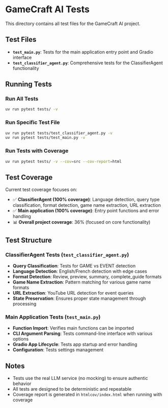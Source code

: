 # GameCraft AI Tests

This directory contains all test files for the GameCraft AI project.

## Test Files

- **`test_main.py`**: Tests for the main application entry point and Gradio interface
- **`test_classifier_agent.py`**: Comprehensive tests for the ClassifierAgent functionality

## Running Tests

### Run All Tests
```bash
uv run pytest tests/ -v
```

### Run Specific Test File
```bash
uv run pytest tests/test_classifier_agent.py -v
uv run pytest tests/test_main.py -v
```

### Run Tests with Coverage
```bash
uv run pytest tests/ -v --cov=src --cov-report=html
```

## Test Coverage

Current test coverage focuses on:
- ✅ **ClassifierAgent (100% coverage)**: Language detection, query type classification, format detection, game name extraction, URL extraction
- ✅ **Main application (100% coverage)**: Entry point functions and error handling
- 📊 **Overall project coverage**: 36% (focused on core functionality)

## Test Structure

### ClassifierAgent Tests (`test_classifier_agent.py`)

- **Query Classification**: Tests for GAME vs EVENT detection
- **Language Detection**: English/French detection with edge cases
- **Format Detection**: Review, preview, summary, complete_guide formats
- **Game Name Extraction**: Pattern matching for various game name formats
- **URL Extraction**: YouTube URL detection for event queries
- **State Preservation**: Ensures proper state management through processing

### Main Application Tests (`test_main.py`)

- **Function Import**: Verifies main functions can be imported
- **CLI Argument Parsing**: Tests command-line interface with various options
- **Gradio App Lifecycle**: Tests app startup and error handling
- **Configuration**: Tests settings management

## Notes

- Tests use the real LLM service (no mocking) to ensure authentic behavior
- All tests are designed to be deterministic and repeatable
- Coverage report is generated in `htmlcov/index.html` when running with coverage
